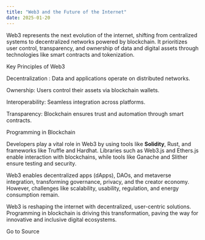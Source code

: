 ```yaml
---
title: "Web3 and the Future of the Internet"
date: 2025-01-20
---
```


Web3 represents the next evolution of the internet, shifting from centralized systems to decentralized networks powered by blockchain. It prioritizes user control, transparency, and ownership of data and digital assets through technologies like smart contracts and tokenization.

Key Principles of Web3  
  
Decentralization : Data and applications operate on distributed networks.  
  
Ownership: Users control their assets via blockchain wallets.  
  
Interoperability: Seamless integration across platforms.  
  
Transparency: Blockchain ensures trust and automation through smart contracts.

Programming in Blockchain  
  
Developers play a vital role in Web3 by using tools like **Solidity**, Rust, and frameworks like Truffle and Hardhat. Libraries such as Web3.js and Ethers.js enable interaction with blockchains, while tools like Ganache and Slither ensure testing and security.  
  
Web3 enables decentralized apps (dApps), DAOs, and metaverse integration, transforming governance, privacy, and the creator economy. However, challenges like scalability, usability, regulation, and energy consumption remain.

Web3 is reshaping the internet with decentralized, user-centric solutions. Programming in blockchain is driving this transformation, paving the way for innovative and inclusive digital ecosystems.

Go to Source
